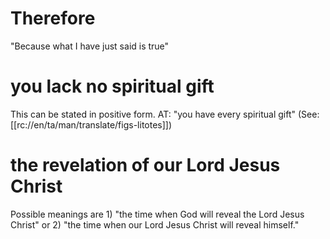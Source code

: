 # Therefore

"Because what I have just said is true"

# you lack no spiritual gift

This can be stated in positive form. AT: "you have every spiritual gift" (See: [[rc://en/ta/man/translate/figs-litotes]])

# the revelation of our Lord Jesus Christ

Possible meanings are 1) "the time when God will reveal the Lord Jesus Christ" or 2) "the time when our Lord Jesus Christ will reveal himself."


